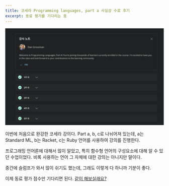 ```yaml
---
title: 코세라 Programming languages, part a 사실상 수료 후기
excerpt: 동료 평가를 기다리는 중
---
```


![Course status](./../assets/images/plt-parta.png)

이번에 처음으로 완강한 코세라 강의다. Part a, b, c로 나뉘어져 있는데, a는 Standard ML, b는 Racket, c는 Ruby 언어를 사용하여 강의를 진행한다.

프로그래밍 언어론에 대해서 많이 알았고, 특히 함수형 언어의 구성요소에 대해 알 수 있던 수업이었다. 비록 사용하는 언어 그 자체에 대한 강의는 아니지만 말이다.

중간에 슬럼프가 와서 많이 쉬기도 했는데, 그래도 이렇게 다 하니까 기분이 좋다.

이제 동료 평가 점수만 기다리면 된다. [같이 해보실래요?](https://www.coursera.org/learn/programming-languages)